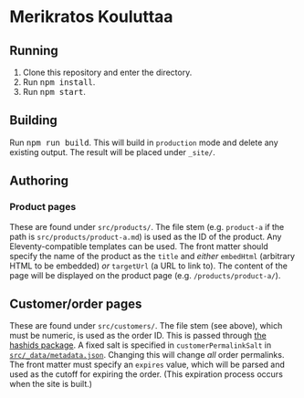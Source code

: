 # Merikratos Kouluttaa


## Running

1. Clone this repository and enter the directory.
2. Run <kbd>npm install</kbd>.
3. Run <kbd>npm start</kbd>.

## Building

Run <kbd>npm run build</kbd>. This will build in `production` mode and delete any existing output. The result will be placed under `_site/`.

## Authoring

### Product pages

These are found under `src/products/`. The file stem (e.g. `product-a` if the path is `src/products/product-a.md`) is used as the ID of the product. Any Eleventy-compatible templates can be used. The front matter should specify the name of the product as the `title` and *either* `embedHtml` (arbitrary HTML to be embedded) *or* `targetUrl` (a URL to link to). The content of the page will be displayed on the product page (e.g. `/products/product-a/`).

## Customer/order pages

These are found under `src/customers/`. The file stem (see above), which must be numeric, is used as the order ID. This is passed through [the hashids package](https://www.npmjs.com/package/hashids). A fixed salt is specified in `customerPermalinkSalt` in [`src/_data/metadata.json`](./src/_data/metadata.json). Changing this will change *all* order permalinks. The front matter must specify an `expires` value, which will be parsed and used as the cutoff for expiring the order. (This expiration process occurs when the site is built.)

